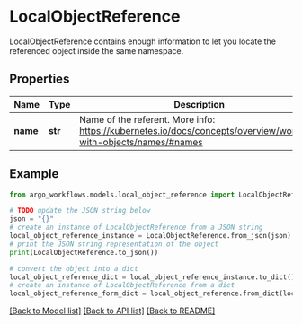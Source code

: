 # LocalObjectReference

LocalObjectReference contains enough information to let you locate the referenced object inside the same namespace.

## Properties

Name | Type | Description | Notes
------------ | ------------- | ------------- | -------------
**name** | **str** | Name of the referent. More info: https://kubernetes.io/docs/concepts/overview/working-with-objects/names/#names | [optional] 

## Example

```python
from argo_workflows.models.local_object_reference import LocalObjectReference

# TODO update the JSON string below
json = "{}"
# create an instance of LocalObjectReference from a JSON string
local_object_reference_instance = LocalObjectReference.from_json(json)
# print the JSON string representation of the object
print(LocalObjectReference.to_json())

# convert the object into a dict
local_object_reference_dict = local_object_reference_instance.to_dict()
# create an instance of LocalObjectReference from a dict
local_object_reference_form_dict = local_object_reference.from_dict(local_object_reference_dict)
```
[[Back to Model list]](../README.md#documentation-for-models) [[Back to API list]](../README.md#documentation-for-api-endpoints) [[Back to README]](../README.md)


